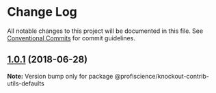 # Change Log

All notable changes to this project will be documented in this file.
See [Conventional Commits](https://conventionalcommits.org) for commit guidelines.

<a name="1.0.1"></a>
## [1.0.1](https://github.com/Profiscience/knockout-contrib/compare/@profiscience/knockout-contrib-utils-defaults@1.0.0-alpha.9...@profiscience/knockout-contrib-utils-defaults@1.0.1) (2018-06-28)




**Note:** Version bump only for package @profiscience/knockout-contrib-utils-defaults
